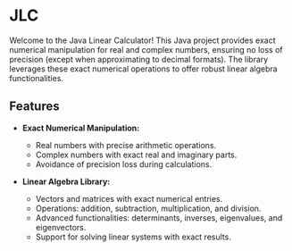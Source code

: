 # JLC
Welcome to the Java Linear Calculator! This Java project provides exact numerical manipulation for real and complex numbers, ensuring no loss of precision (except when approximating to decimal formats). The library leverages these exact numerical operations to offer robust linear algebra functionalities.

## Features

- **Exact Numerical Manipulation:**
  - Real numbers with precise arithmetic operations.
  - Complex numbers with exact real and imaginary parts.
  - Avoidance of precision loss during calculations.

- **Linear Algebra Library:**
  - Vectors and matrices with exact numerical entries.
  - Operations: addition, subtraction, multiplication, and division.
  - Advanced functionalities: determinants, inverses, eigenvalues, and eigenvectors.
  - Support for solving linear systems with exact results.
